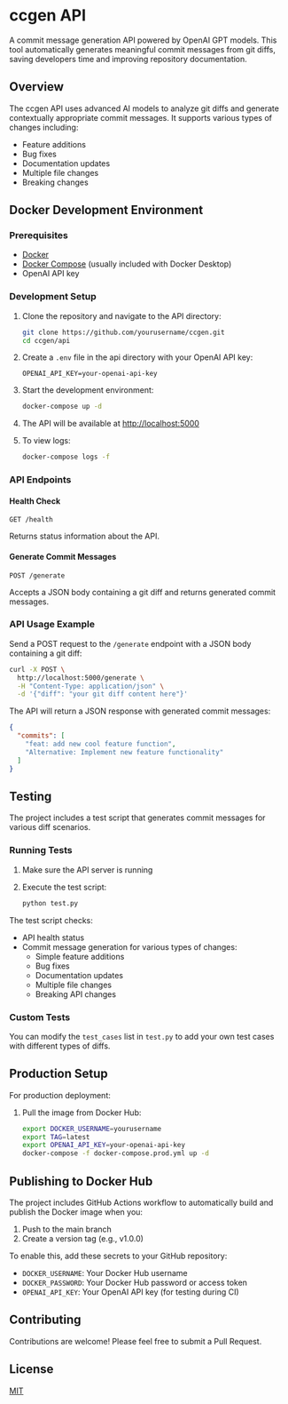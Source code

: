 # ccgen API

A commit message generation API powered by OpenAI GPT models. This tool automatically generates meaningful commit messages from git diffs, saving developers time and improving repository documentation.

## Overview

The ccgen API uses advanced AI models to analyze git diffs and generate contextually appropriate commit messages. It supports various types of changes including:

- Feature additions
- Bug fixes
- Documentation updates
- Multiple file changes
- Breaking changes

## Docker Development Environment

### Prerequisites

- [Docker](https://www.docker.com/products/docker-desktop/)
- [Docker Compose](https://docs.docker.com/compose/install/) (usually included with Docker Desktop)
- OpenAI API key

### Development Setup

1. Clone the repository and navigate to the API directory:

   ```bash
   git clone https://github.com/yourusername/ccgen.git
   cd ccgen/api
   ```

2. Create a `.env` file in the api directory with your OpenAI API key:

   ```env
   OPENAI_API_KEY=your-openai-api-key
   ```

3. Start the development environment:

   ```bash
   docker-compose up -d
   ```

4. The API will be available at <http://localhost:5000>

5. To view logs:

   ```bash
   docker-compose logs -f
   ```

### API Endpoints

#### Health Check

```
GET /health
```

Returns status information about the API.

#### Generate Commit Messages

```
POST /generate
```

Accepts a JSON body containing a git diff and returns generated commit messages.

### API Usage Example

Send a POST request to the `/generate` endpoint with a JSON body containing a git diff:

```bash
curl -X POST \
  http://localhost:5000/generate \
  -H "Content-Type: application/json" \
  -d '{"diff": "your git diff content here"}'
```

The API will return a JSON response with generated commit messages:

```json
{
  "commits": [
    "feat: add new cool feature function",
    "Alternative: Implement new feature functionality"
  ]
}
```

## Testing

The project includes a test script that generates commit messages for various diff scenarios.

### Running Tests

1. Make sure the API server is running
2. Execute the test script:

   ```bash
   python test.py
   ```

The test script checks:

- API health status
- Commit message generation for various types of changes:
  - Simple feature additions
  - Bug fixes
  - Documentation updates
  - Multiple file changes
  - Breaking API changes

### Custom Tests

You can modify the `test_cases` list in `test.py` to add your own test cases with different types of diffs.

## Production Setup

For production deployment:

1. Pull the image from Docker Hub:

   ```bash
   export DOCKER_USERNAME=yourusername
   export TAG=latest
   export OPENAI_API_KEY=your-openai-api-key
   docker-compose -f docker-compose.prod.yml up -d
   ```

## Publishing to Docker Hub

The project includes GitHub Actions workflow to automatically build and publish the Docker image when you:

1. Push to the main branch
2. Create a version tag (e.g., v1.0.0)

To enable this, add these secrets to your GitHub repository:

- `DOCKER_USERNAME`: Your Docker Hub username
- `DOCKER_PASSWORD`: Your Docker Hub password or access token
- `OPENAI_API_KEY`: Your OpenAI API key (for testing during CI)

## Contributing

Contributions are welcome! Please feel free to submit a Pull Request.

## License

[MIT](LICENSE)
